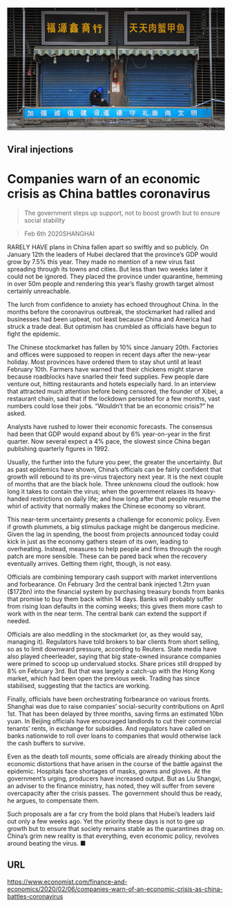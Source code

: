![](./images/20200208_FNP002_0.jpg)

## Viral injections

# Companies warn of an economic crisis as China battles coronavirus

> The government steps up support, not to boost growth but to ensure social stability

> Feb 6th 2020SHANGHAI

RARELY HAVE plans in China fallen apart so swiftly and so publicly. On January 12th the leaders of Hubei declared that the province’s GDP would grow by 7.5% this year. They made no mention of a new virus fast spreading through its towns and cities. But less than two weeks later it could not be ignored. They placed the province under quarantine, hemming in over 50m people and rendering this year’s flashy growth target almost certainly unreachable.

The lurch from confidence to anxiety has echoed throughout China. In the months before the coronavirus outbreak, the stockmarket had rallied and businesses had been upbeat, not least because China and America had struck a trade deal. But optimism has crumbled as officials have begun to fight the epidemic.

The Chinese stockmarket has fallen by 10% since January 20th. Factories and offices were supposed to reopen in recent days after the new-year holiday. Most provinces have ordered them to stay shut until at least February 10th. Farmers have warned that their chickens might starve because roadblocks have snarled their feed supplies. Few people dare venture out, hitting restaurants and hotels especially hard. In an interview that attracted much attention before being censored, the founder of Xibei, a restaurant chain, said that if the lockdown persisted for a few months, vast numbers could lose their jobs. “Wouldn’t that be an economic crisis?” he asked.

Analysts have rushed to lower their economic forecasts. The consensus had been that GDP would expand about by 6% year-on-year in the first quarter. Now several expect a 4% pace, the slowest since China began publishing quarterly figures in 1992.

Usually, the further into the future you peer, the greater the uncertainty. But as past epidemics have shown, China’s officials can be fairly confident that growth will rebound to its pre-virus trajectory next year. It is the next couple of months that are the black hole. Three unknowns cloud the outlook: how long it takes to contain the virus; when the government relaxes its heavy-handed restrictions on daily life; and how long after that people resume the whirl of activity that normally makes the Chinese economy so vibrant.

This near-term uncertainty presents a challenge for economic policy. Even if growth plummets, a big stimulus package might be dangerous medicine. Given the lag in spending, the boost from projects announced today could kick in just as the economy gathers steam of its own, leading to overheating. Instead, measures to help people and firms through the rough patch are more sensible. These can be pared back when the recovery eventually arrives. Getting them right, though, is not easy.

Officials are combining temporary cash support with market interventions and forbearance. On February 3rd the central bank injected 1.2trn yuan ($172bn) into the financial system by purchasing treasury bonds from banks that promise to buy them back within 14 days. Banks will probably suffer from rising loan defaults in the coming weeks; this gives them more cash to work with in the near term. The central bank can extend the support if needed.

Officials are also meddling in the stockmarket (or, as they would say, managing it). Regulators have told brokers to bar clients from short selling, so as to limit downward pressure, according to Reuters. State media have also played cheerleader, saying that big state-owned insurance companies were primed to scoop up undervalued stocks. Share prices still dropped by 8% on February 3rd. But that was largely a catch-up with the Hong Kong market, which had been open the previous week. Trading has since stabilised, suggesting that the tactics are working.

Finally, officials have been orchestrating forbearance on various fronts. Shanghai was due to raise companies’ social-security contributions on April 1st. That has been delayed by three months, saving firms an estimated 10bn yuan. In Beijing officials have encouraged landlords to cut their commercial tenants’ rents, in exchange for subsidies. And regulators have called on banks nationwide to roll over loans to companies that would otherwise lack the cash buffers to survive.

Even as the death toll mounts, some officials are already thinking about the economic distortions that have arisen in the course of the battle against the epidemic. Hospitals face shortages of masks, gowns and gloves. At the government’s urging, producers have increased output. But as Liu Shangxi, an adviser to the finance ministry, has noted, they will suffer from severe overcapacity after the crisis passes. The government should thus be ready, he argues, to compensate them.

Such proposals are a far cry from the bold plans that Hubei’s leaders laid out only a few weeks ago. Yet the priority these days is not to gee up growth but to ensure that society remains stable as the quarantines drag on. China’s grim new reality is that everything, even economic policy, revolves around beating the virus. ■

## URL

https://www.economist.com/finance-and-economics/2020/02/06/companies-warn-of-an-economic-crisis-as-china-battles-coronavirus
